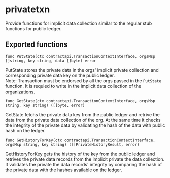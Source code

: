 # privatetxn
Provide functions for implicit data collection similar to the regular stub functions for public ledger. <br>

## Exported functions

```
func PutState(ctx contractapi.TransactionContextInterface, orgsMsp []string, key string, data []byte) error 
```
PutState stores the private data in the orgs' implicit private collection and corresponding private data key on the public ledger.<br>
Note: Transaction must be endorsed by all the orgs passed in the `PutState` function. It is requied to write in the implicit data collection of the organizations.

```
func GetState(ctx contractapi.TransactionContextInterface, orgsMsp string, key string) ([]byte, error)
```
GetState fetchs the private data key from the public ledger and retrive the data from the private data collection of the org. 
At the same time it checks the integrity of the private data by validating the hash of the data with public hash on the ledger.


```
func GetHistoryForKey(ctx contractapi.TransactionContextInterface, orgsMsp string, key string) ([]PrivateHistoryResult, error)
```

GetHistoryForKey gets the history of the key from the public ledger and retrives the private data records from the implicit private the data collection.
It validates the private the data records' integrity by comparing the hash of the private data with the hashes available on the ledger.

